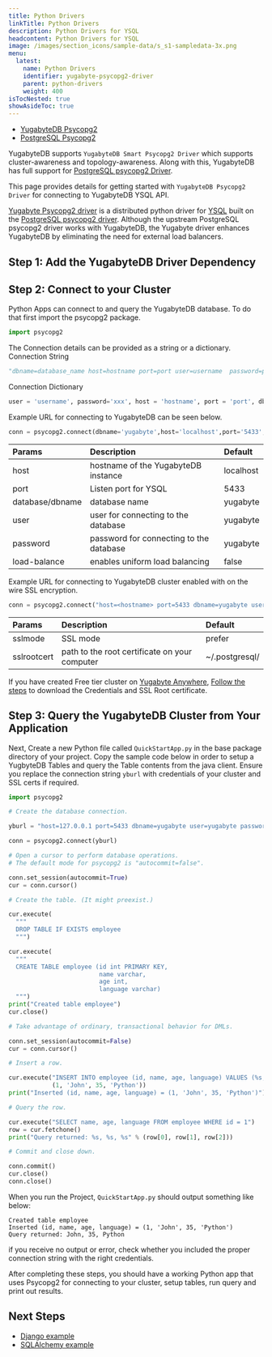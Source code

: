 ```yaml
---
title: Python Drivers
linkTitle: Python Drivers
description: Python Drivers for YSQL
headcontent: Python Drivers for YSQL
image: /images/section_icons/sample-data/s_s1-sampledata-3x.png
menu:
  latest:
    name: Python Drivers
    identifier: yugabyte-psycopg2-driver
    parent: python-drivers
    weight: 400
isTocNested: true
showAsideToc: true
---
```


<ul class="nav nav-tabs-alt nav-tabs-yb">

  <li >
    <a href="/latest/drivers-orms/python/yugabyte-psycopg2" class="nav-link active">
      <i class="icon-java-bold" aria-hidden="true"></i>
      YugabyteDB Psycopg2
    </a>
  </li>

  <li >
    <a href="/latest/drivers-orms/python/postgres-psycopg2" class="nav-link">
      <i class="icon-postgres" aria-hidden="true"></i>
      PostgreSQL Psycopg2
    </a>
  </li>

</ul>

YugabyteDB supports `YugabyteDB Smart Psycopg2 Driver` which supports cluster-awareness and topology-awareness. Along with this, YugabyteDB has full support for [PostgreSQL psycopg2 Driver](https://www.psycopg.org/).

This page provides details for getting started with `YugabyteDB Psycopg2 Driver` for connecting to YugabyteDB YSQL API.

[Yugabyte Psycopg2 driver](https://github.com/yugabyte/psycopg2) is a distributed python driver for [YSQL](/latest/api/ysql/) built on the [PostgreSQL psycopg2 driver](https://github.com/psycopg/psycopg2).
Although the upstream PostgreSQL psycopg2 driver works with YugabyteDB, the Yugabyte driver enhances YugabyteDB by eliminating the need for external load balancers.

## Step 1: Add the YugabyteDB Driver Dependency

<!-- TODO: After publishing the driver -->

## Step 2: Connect to your Cluster

Python Apps can connect to and query the YugabyteDB database. To do that first import the psycopg2 package. 
```python
import psycopg2
```
The Connection details can be provided as a string or a dictionary.
Connection String

```python
"dbname=database_name host=hostname port=port user=username  password=password load_balance=true"
```
Connection Dictionary
```python
user = 'username', password='xxx', host = 'hostname', port = 'port', dbname = 'database_name', load_balance='True'
```

Example URL for connecting to YugabyteDB can be seen below.

```python
conn = psycopg2.connect(dbname='yugabyte',host='localhost',port='5433',user='yugabyte',password='yugabyte', load_balance='True')
```

| Params | Description | Default |
| :---------- | :---------- | :------ |
| host  | hostname of the YugabyteDB instance | localhost
| port |  Listen port for YSQL | 5433
| database/dbname | database name | yugabyte
| user | user for connecting to the database | yugabyte
| password | password for connecting to the database | yugabyte
| load-balance | enables uniform load balancing | false

Example URL for connecting to YugabyteDB cluster enabled with on the wire SSL encryption.

```python
conn = psycopg2.connect("host=<hostname> port=5433 dbname=yugabyte user=<username> password=<password> load_balance=true sslmode=verify-full sslrootcert=/Users/my-user/Downloads/root.crt")
```

| Params | Description | Default |
| :---------- | :---------- | :------ |
| sslmode | SSL mode  | prefer
| sslrootcert | path to the root certificate on your computer | ~/.postgresql/

If you have created Free tier cluster on [Yugabyte Anywhere](https://www.yugabyte.com/cloud/), [Follow the steps](/latest/yugabyte-cloud/cloud-connect/connect-applications/) to download the Credentials and SSL Root certificate.

## Step 3: Query the YugabyteDB Cluster from Your Application

Next, Create a new Python file called `QuickStartApp.py` in the base package directory of your project. Copy the sample code below in order to setup a YugbyteDB Tables and query the Table contents from the java client. Ensure you replace the connection string `yburl` with credentials of your cluster and SSL certs if required.
```python
import psycopg2

# Create the database connection.

yburl = "host=127.0.0.1 port=5433 dbname=yugabyte user=yugabyte password=yugabyte load_balance=True"

conn = psycopg2.connect(yburl)

# Open a cursor to perform database operations.
# The default mode for psycopg2 is "autocommit=false".

conn.set_session(autocommit=True)
cur = conn.cursor()

# Create the table. (It might preexist.)

cur.execute(
  """
  DROP TABLE IF EXISTS employee
  """)

cur.execute(
  """
  CREATE TABLE employee (id int PRIMARY KEY,
                         name varchar,
                         age int,
                         language varchar)
  """)
print("Created table employee")
cur.close()

# Take advantage of ordinary, transactional behavior for DMLs.

conn.set_session(autocommit=False)
cur = conn.cursor()

# Insert a row.

cur.execute("INSERT INTO employee (id, name, age, language) VALUES (%s, %s, %s, %s)",
            (1, 'John', 35, 'Python'))
print("Inserted (id, name, age, language) = (1, 'John', 35, 'Python')")

# Query the row.

cur.execute("SELECT name, age, language FROM employee WHERE id = 1")
row = cur.fetchone()
print("Query returned: %s, %s, %s" % (row[0], row[1], row[2]))

# Commit and close down.

conn.commit()
cur.close()
conn.close()
```
When you run the Project, `QuickStartApp.py` should output something like below:

```text
Created table employee
Inserted (id, name, age, language) = (1, 'John', 35, 'Python')
Query returned: John, 35, Python
```

if you receive no output or error, check whether you included the proper connection string with the right credentials.

After completing these steps, you should have a working Python app that uses Psycopg2 for connecting to your cluster, setup tables, run query and print out results.

## Next Steps

- [Django example](/latest/drivers-orms/python/django/)
- [SQLAlchemy example](/latest/drivers-orms/python/sqlalchemy/)
